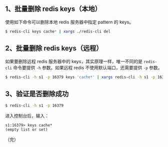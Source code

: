 ## 1、批量删除 redis keys（本地）

使用如下命令可以删除本地 redis 服务器中指定 pattern 的 keys。

```sh
$ redis-cli keys cache* | xargs ./redis-cli del
```



## 2、批量删除 redis keys（远程）

如果要删除远程 redis 服务器中的 keys，其实原理一样，唯一不同的是 `redis-cli` 命令要提供 `-h` 参数。如果远程 redis 不使用默认端口，还需要提供 `-p` 参数。

```sh
$ redis-cli -h s1 -p 16379 keys 'cache*' | xargs redis-cli -h s1 -p 16379 del
```



## 3、验证是否删除成功

```sh
$ redis-cli -h s1 -p 16379
```

进入控制台后，输入：

```redis
s1:16379> keys cache*
(empty list or set)
```



（完）







